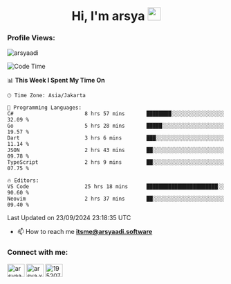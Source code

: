 <h1 align="center">Hi, I'm arsya 
  <img src="https://media.giphy.com/media/hvRJCLFzcasrR4ia7z/giphy.gif" width="30px"/>
</h1>

<p align="left"> <h3>Profile Views:</h3> <img src="https://komarev.com/ghpvc/?username=arsyaadi&label=Profile%20views&color=0e75b6&style=flat" alt="arsyaadi" /> </p>

<!--START_SECTION:waka-->
![Code Time](http://img.shields.io/badge/Code%20Time-3%2C254%20hrs%2055%20mins-blue)

📊 **This Week I Spent My Time On** 

```text
🕑︎ Time Zone: Asia/Jakarta

💬 Programming Languages: 
C#                       8 hrs 57 mins       ████████░░░░░░░░░░░░░░░░░   32.09 % 
Go                       5 hrs 28 mins       █████░░░░░░░░░░░░░░░░░░░░   19.57 % 
Dart                     3 hrs 6 mins        ███░░░░░░░░░░░░░░░░░░░░░░   11.14 % 
JSON                     2 hrs 43 mins       ██░░░░░░░░░░░░░░░░░░░░░░░   09.78 % 
TypeScript               2 hrs 9 mins        ██░░░░░░░░░░░░░░░░░░░░░░░   07.75 % 

🔥 Editors: 
VS Code                  25 hrs 18 mins      ███████████████████████░░   90.60 % 
Neovim                   2 hrs 37 mins       ██░░░░░░░░░░░░░░░░░░░░░░░   09.40 % 
```


 Last Updated on 23/09/2024 23:18:35 UTC
<!--END_SECTION:waka-->

- 📫 How to reach me **itsme@arsyaadi.software**


<h3 align="left">Connect with me:</h3>
<p align="left">
<a href="https://linkedin.com/in/arsyaadi" target="blank"><img align="center" src="https://raw.githubusercontent.com/rahuldkjain/github-profile-readme-generator/master/src/images/icons/Social/linked-in-alt.svg" alt="arsyaadi" height="30" width="40" /></a>
<a href="https://fb.com/arsya.xkz" target="blank"><img align="center" src="https://raw.githubusercontent.com/rahuldkjain/github-profile-readme-generator/master/src/images/icons/Social/facebook.svg" alt="arsya.xkz" height="30" width="40" /></a>
<a href="https://stackoverflow.com/users/19520749" target="blank"><img align="center" src="https://raw.githubusercontent.com/rahuldkjain/github-profile-readme-generator/master/src/images/icons/Social/stack-overflow.svg" alt="19520749" height="30" width="40" /></a>
</p>
